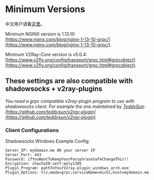 # Minimum Versions

中文用户请看[这里](./README-CN.md)。

Minimum NGINX version is 1.13.10:\
[https://www.nginx.com/blog/nginx-1-13-10-grpc/](https://www.nginx.com/blog/nginx-1-13-10-grpc/).

Minimum V2Ray-Core version is v5.0.4:\
[https://www.v2fly.org/config/transport/grpc.html#grpcobject](https://www.v2fly.org/config/transport/grpc.html#grpcobject).

## These settings are also compatible with shadowsocks + v2ray-plugins

_You need a grpc compatible v2ray-plugin program to use with shadowsocks client.
For example the one maintained by [TeddySun](https://github.com/teddysun): \
[https://github.com/teddysun/v2ray-plugin](https://github.com/teddysun/v2ray-plugin)._

### Client Configurations

Shadowsocks Windows Example Config:

```properties
Server_IP: mydomain.me OR your server IP
Server_Port: 443
Password: ifYouWantToKeepYourPassphraseSafeChangeThis!!
Encryption: chacha20-ietf-poly1305
Plugin_Program: pathToYourV2ray-plugin_windows_arch.exe
Plugin_Options: tls;mode=grpc;serviceName=michi;host=mydomain.me
```
